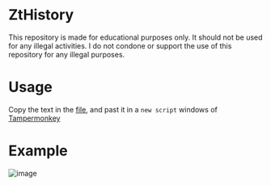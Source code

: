 # ZtHistory
This repository is made for educational purposes only. It should not be used for any illegal activities. I do not condone or support the use of this repository for any illegal purposes.

# Usage

Copy the text in the [file](https://github.com/ZT-Tools/ZtHistory/blob/main/script.js), and past it in a `new script` windows of [Tampermonkey](https://chromewebstore.google.com/detail/tampermonkey/dhdgffkkebhmkfjojejmpbldmpobfkfo?hl=fr&pli=1)

# Example

![image](https://github.com/ZT-Tools/ZtHistory/assets/95125079/516eed0c-a2a3-4ff0-b3b2-cc6281ef7ed3)
